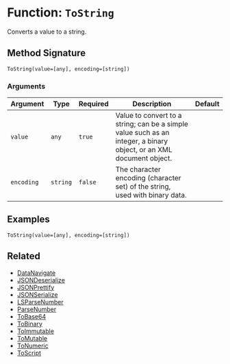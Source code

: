 [comment]: # (Note: This documentation is generated dynamically in the build process.  To modify the contents, change the javadoc on the _invoke method of the BIF class)

# Function: `ToString`

Converts a value to a string.

## Method Signature

```
ToString(value=[any], encoding=[string])
```

### Arguments


| Argument | Type | Required | Description | Default |
|----------|------|----------|-------------|---------|
| `value` | `any` | `true` | Value to convert to a string; can be a simple value such as an integer, a binary object, or an XML document object. |  |
| `encoding` | `string` | `false` | The character encoding (character set) of the string, used with binary data. |  |

## Examples

```
ToString(value=[any], encoding=[string])
```

## Related

  * [DataNavigate](./DataNavigate.md)
  * [JSONDeserialize](./JSONDeserialize.md)
  * [JSONPrettify](./JSONPrettify.md)
  * [JSONSerialize](./JSONSerialize.md)
  * [LSParseNumber](./LSParseNumber.md)
  * [ParseNumber](./ParseNumber.md)
  * [ToBase64](./ToBase64.md)
  * [ToBinary](./ToBinary.md)
  * [ToImmutable](./ToImmutable.md)
  * [ToMutable](./ToMutable.md)
  * [ToNumeric](./ToNumeric.md)
  * [ToScript](./ToScript.md)
